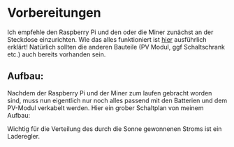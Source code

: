 # Vorbereitungen
Ich empfehle den Raspberry Pi und den oder die Miner zunächst an der Steckdose einzurichten. Wie das alles funktioniert ist [hier](https://github.com/gunther0815/solo-usb-mining) ausführlich erklärt!
Natürlich sollten die anderen Bauteile (PV Modul, ggf Schaltschrank etc.) auch bereits vorhanden sein.

## Aufbau:
Nachdem der Raspberry Pi und der Miner zum laufen gebracht worden sind, muss nun eigentlich nur noch alles passend mit den Batterien und dem PV-Modul verkabelt werden.
Hier ein grober Schaltplan von meinem Aufbau:

Wichtig für die Verteilung des durch die Sonne gewonnenen Stroms ist ein Laderegler. 
